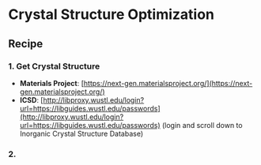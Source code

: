 # Crystal Structure Optimization

## Recipe

### 1. Get Crystal Structure

* **Materials Project**: [https://next-gen.materialsproject.org/](https://next-gen.materialsproject.org/)
* **ICSD**: [http://libproxy.wustl.edu/login?url=https://libguides.wustl.edu/passwords](http://libproxy.wustl.edu/login?url=https://libguides.wustl.edu/passwords) (login and scroll down to Inorganic Crystal Structure Database)

### 2.&#x20;
